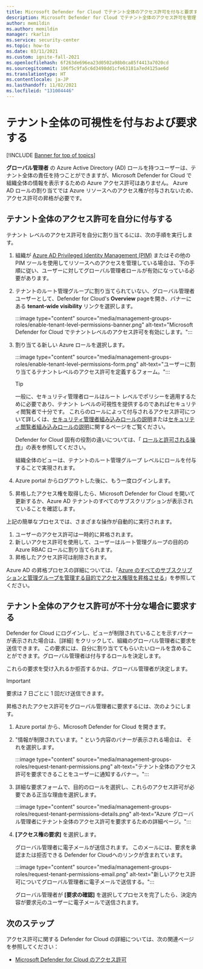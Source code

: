 ```yaml
---
title: Microsoft Defender for Cloud でテナント全体のアクセス許可を付与と要求する
description: Microsoft Defender for Cloud でテナント全体のアクセス許可を管理する方法について説明します
author: memildin
ms.author: memildin
manager: rkarlin
ms.service: security-center
ms.topic: how-to
ms.date: 03/11/2021
ms.custom: ignite-fall-2021
ms.openlocfilehash: 6f263de696ea23d0502a98b0ca85f4413a7020cd
ms.sourcegitcommit: 106f5c9fa5c6d3498dd1cfe63181a7ed4125ae6d
ms.translationtype: HT
ms.contentlocale: ja-JP
ms.lasthandoff: 11/02/2021
ms.locfileid: "131004446"
---
```

# <a name="grant-and-request-tenant-wide-visibility"></a>テナント全体の可視性を付与および要求する

[!INCLUDE [Banner for top of topics](./includes/banner.md)]

**グローバル管理者** の Azure Active Directory (AD) ロールを持つユーザーは、テナント全体の責任を持つことができますが、Microsoft Defender for Cloud で組織全体の情報を表示するための Azure アクセス許可はありません。 Azure AD ロールの割り当てでは Azure リソースへのアクセス権が付与されないため、アクセス許可の昇格が必要です。 

## <a name="grant-tenant-wide-permissions-to-yourself"></a>テナント全体のアクセス許可を自分に付与する

テナント レベルのアクセス許可を自分に割り当てるには、次の手順を実行します。

1. 組織が [Azure AD Privileged Identity Management (PIM)](../active-directory/privileged-identity-management/pim-configure.md) またはその他の PIM ツールを使用してリソースへのアクセスを管理している場合は、下の手順に従い、ユーザーに対してグローバル管理者ロールが有効になっている必要があります。

1. テナントのルート管理グループに割り当てられていない、グローバル管理者ユーザーとして、Defender for  Cloud's **Overview** pageを開き、バナーにある  **tenant-wide visibility** リンクを選択します。 

    :::image type="content" source="media/management-groups-roles/enable-tenant-level-permissions-banner.png" alt-text="Microsoft Defender for Cloud でテナントレベルのアクセス許可を有効にします。":::

1. 割り当てる新しい Azure ロールを選択します。 

    :::image type="content" source="media/management-groups-roles/enable-tenant-level-permissions-form.png" alt-text="ユーザーに割り当てるテナントレベルのアクセス許可を定義するフォーム。":::

    > [!TIP]
    > 一般に、セキュリティ管理者ロールはルート レベルでポリシーを適用するために必要であり、テナント レベルの可視性を提供するのであればセキュリティ閲覧者で十分です。 これらのロールによって付与されるアクセス許可について詳しくは、[セキュリティ管理者組み込みロールの説明](../role-based-access-control/built-in-roles.md#security-admin)または[セキュリティ閲覧者組み込みロールの説明](../role-based-access-control/built-in-roles.md#security-reader)に関するページをご覧ください。
    >
    > Defender for Cloud 固有の役割の違いについては、「 [ロールと許可される操作](permissions.md#roles-and-allowed-actions)」の表を参照してください。

    組織全体のビューは、テナントのルート管理グループ レベルにロールを付与することで実現されます。  

1. Azure portal からログアウトした後に、もう一度ログインします。

1. 昇格したアクセス権を取得したら、Microsoft Defender for Cloud を開いて更新するか、Azure AD テナントのすべてのサブスクリプションが表示されていることを確認します。 

上記の簡単なプロセスでは、さまざまな操作が自動的に実行されます。

1. ユーザーのアクセス許可は一時的に昇格されます。
1. 新しいアクセス許可を使用して、ユーザーはルート管理グループの目的の Azure RBAC ロールに割り当てられます。
1. 昇格したアクセス許可は削除されます。

Azure AD の昇格プロセスの詳細については、「[Azure のすべてのサブスクリプションと管理グループを管理する目的でアクセス権限を昇格させる](../role-based-access-control/elevate-access-global-admin.md)」を参照してください。


## <a name="request-tenant-wide-permissions-when-yours-are-insufficient"></a>テナント全体のアクセス許可が不十分な場合に要求する

Defender for Cloud にログインし、ビューが制限されていることを示すバナーが表示された場合は、[詳細] をクリックして、組織のグローバル管理者に要求を送信できます。 この要求には、自分に割り当ててもらいたいロールを含めることができます。グローバル管理者は付与するロールを決定します。 

これらの要求を受け入れるか拒否するかは、グローバル管理者が決定します。 

> [!IMPORTANT]
> 要求は 7 日ごとに 1 回だけ送信できます。

昇格されたアクセス許可をグローバル管理者に要求するには、次のようにします。

1. Azure portal から、Microsoft Defender for Cloud を開きます。

1. "情報が制限されています。" という内容のバナーが表示される場合は、 それを選択します。

    :::image type="content" source="media/management-groups-roles/request-tenant-permissions.png" alt-text="テナント全体のアクセス許可を要求できることをユーザーに通知するバナー。":::

1. 詳細な要求フォームで、目的のロールを選択し、これらのアクセス許可が必要である正当な理由を選択します。

    :::image type="content" source="media/management-groups-roles/request-tenant-permissions-details.png" alt-text="Azure グローバル管理者にテナント全体のアクセス許可を要求するための詳細ページ。":::

1. **[アクセス権の要求]** を選択します。

    グローバル管理者に電子メールが送信されます。 このメールには、要求を承認または拒否できる Defender for Cloudへのリンクが含まれています。

    :::image type="content" source="media/management-groups-roles/request-tenant-permissions-email.png" alt-text="新しいアクセス許可についてグローバル管理者に電子メールで送信する。":::

    グローバル管理者が **[要求の確認]** を選択してプロセスを完了したら、決定内容が要求元のユーザーに電子メールで送信されます。 

## <a name="next-steps"></a>次のステップ

アクセス許可に関する Defender for Cloud の詳細については、次の関連ページを参照してください：

- [Microsoft Defender for Cloud のアクセス許可](permissions.md)
